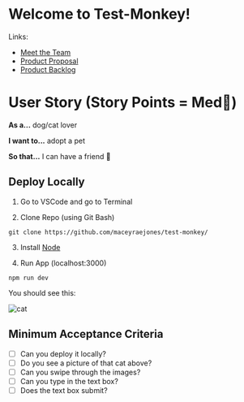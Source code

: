 # Welcome to Test-Monkey!
Links:
- [Meet the Team](https://github.com/maceyraejones/symmetrical-journey/wiki) 
- [Product Proposal](https://github.com/maceyraejones/symmetrical-journey/wiki/Product-Proposal) 
- [Product Backlog](https://github.com/maceyraejones/symmetrical-journey/projects/1) 

# User Story (Story Points = Med👕)
**As a...** dog/cat lover

**I want to...** adopt a pet

**So that...** I can have a friend 🥰


## Deploy Locally

1. Go to VSCode and go to Terminal

2. Clone Repo (using Git Bash)

` git clone https://github.com/maceyraejones/test-monkey/ ` 

3. Install [Node](https://nodejs.org/en/download/)

4. Run App (localhost:3000)

` npm run dev `

You should see this:

![cat](https://user-images.githubusercontent.com/89227313/160014356-1c8e5358-4574-47b8-8119-5d1cf320ce2b.png)



## Minimum Acceptance Criteria
- [ ] Can you deploy it locally?
- [ ] Do you see a picture of that cat above?
- [ ] Can you swipe through the images?
- [ ] Can you type in the text box?
- [ ] Does the text box submit?
